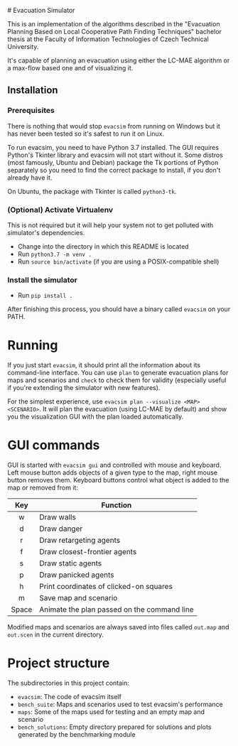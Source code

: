 # Evacuation Simulator

This is an implementation of the algorithms described in the "Evacuation
Planning Based on Local Cooperative Path Finding Techniques" bachelor thesis at
the Faculty of Information Technologies of Czech Technical University.

It's capable of planning an evacuation using either the LC-MAE algorithm or a
max-flow based one and of visualizing it.

## Installation

### Prerequisites

There is nothing that would stop `evacsim` from running on Windows but it has
never been tested so it's safest to run it on Linux.

To run evacsim, you need to have Python 3.7 installed. The GUI requires Python's
Tkinter library and evacsim will not start without it. Some distros (most
famously, Ubuntu and Debian) package the Tk portions of Python separately so you
need to find the correct package to install, if you don't already have it.

On Ubuntu, the package with Tkinter is called `python3-tk`.

### (Optional) Activate Virtualenv

This is not required but it will help your system not to get polluted with
simulator's dependencies.

- Change into the directory in which this README is located
- Run `python3.7 -m venv .`
- Run `source bin/activate` (if you are using a POSIX-compatible shell)

### Install the simulator
- Run `pip install .`

After finishing this process, you should have a binary called `evacsim`
on your PATH.

# Running

If you just start `evacsim`, it should print all the information about its
command-line interface. You can use `plan` to generate evacuation plans for maps
and scenarios and `check` to check them for validity (especially useful if
you're extending the simulator with new features).

For the simplest experience, use `evacsim plan --visualize <MAP> <SCENARIO>`.
It will plan the evacuation (using LC-MAE by default) and show you the visualization
GUI with the plan loaded automatically.

# GUI commands
GUI is started with `evacsim gui` and controlled with mouse and keyboard. Left
mouse button adds objects of a given type to the map, right mouse button removes
them. Keyboard buttons control what object is added to the map or removed from
it:

|   Key   | Function                                    |
|:-------:|---------------------------------------------|
|    w    | Draw walls                                  |
|    d    | Draw danger                                 |
|    r    | Draw retargeting agents                     |
|    f    | Draw closest-frontier agents                |
|    s    | Draw static agents                          |
|    p    | Draw panicked agents                        |
|    h    | Print coordinates of clicked-on squares     |
|    m    | Save map and scenario                       |
|  Space  | Animate the plan passed on the command line |

Modified maps and scenarios are always saved into files called `out.map` and
`out.scen` in the current directory.

# Project structure
The subdirectories in this project contain:

 - `evacsim`: The code of evacsim itself
 - `bench_suite`: Maps and scenarios used to test evacsim's performance
 - `maps`: Some of the maps used for testing and an empty map and scenario
 - `bench_solutions`: Empty directory prepared for solutions and plots
  generated by the benchmarking module
